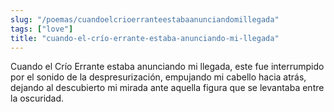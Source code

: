 ```yaml
---
slug: "/poemas/cuandoelcrioerranteestabaanunciandomillegada"
tags: ["love"]
title: "cuando-el-crío-errante-estaba-anunciando-mi-llegada"
---
```

Cuando el Crío Errante estaba anunciando mi llegada, este fue interrumpido por el sonido de la despresurización, empujando mi cabello hacia atrás, dejando al descubierto mi mirada ante aquella figura que se levantaba entre la oscuridad.